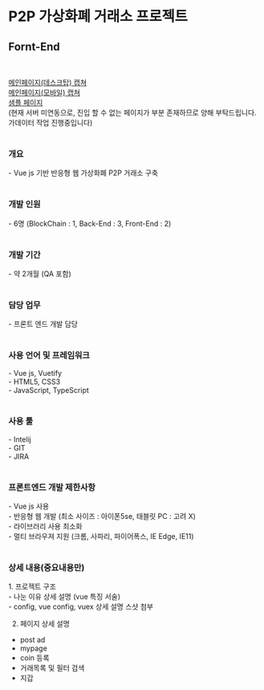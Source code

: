 # P2P 가상화폐 거래소 프로젝트
<h2>Fornt-End</h2><br>

<a href="images/main_page.png">메인페이지(데스크탑) 캡쳐</a><br>
<a href="images/main_page(mobile).png">메인페이지(모바일) 캡쳐</a><br>
<a href="bisu8018.github.io">샘플 페이지</a><br> (현재 서버 미연동으로, 진입 할 수 없는 페이지가 부분 존재하므로 양해 부탁드립니다. 가데이터 작업 진행중입니다)<br><br>

<h3>개요</h3>
- Vue js 기반 반응형 웹 가상화폐 P2P 거래소 구축<br><br>

<h3>개발 인원</h3>
- 6명 (BlockChain : 1, Back-End : 3, Front-End : 2)<br><br>

<h3>개발 기간</h3>
- 약 2개월 (QA 포함)<br><br>

<h3>담당 업무</h3>
- 프론트 엔드 개발 담당<br><br>

<h3>사용 언어 및 프레임워크</h3>
- Vue js, Vuetify<br>
- HTML5, CSS3<br>
- JavaScript, TypeScript<br><br>

<h3>사용 툴</h3>
- Intelij<br>
- GIT<br>
- JIRA<br><br>

<h3>프론트엔드 개발 제한사항</h3>
- Vue js 사용<br>
- 반응형 웹 개발 (최소 사이즈 : 아이폰5se, 태블릿 PC : 고려 X)<br>
- 라이브러리 사용 최소화<br>
- 멀티 브라우져 지원 (크롬, 사파리, 파이어폭스, IE Edge, IE11)<br><br>


<h3>상세 내용(중요내용만)</h3>
1. 프로젝트 구조<br>
- 나눈 이유 상세 설명 (vue 특징 서술)<br>
-  config, vue config, vuex 상세 설명 스샷 첨부<br>

2. 페이지 상세 설명
- post ad
- mypage
- coin 등록
- 거래목록 및 필터 검색
- 지갑


